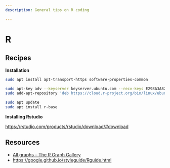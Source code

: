 ```yaml
---
description: General tips on R coding

---
```


# R

## Recipes

**Installation**

```bash
sudo apt install apt-transport-https software-properties-common

sudo apt-key adv --keyserver keyserver.ubuntu.com --recv-keys E298A3A825C0D65DFD57CBB651716619E084DAB9
sudo add-apt-repository 'deb https://cloud.r-project.org/bin/linux/ubuntu bionic-cran35/'

sudo apt update
sudo apt install r-base
```

**Installing Rstudio**

https://rstudio.com/products/rstudio/download/#download

## Resources

- [All graphs – The R Graph Gallery](https://www.r-graph-gallery.com/all-graphs/)
- https://google.github.io/styleguide/Rguide.html
